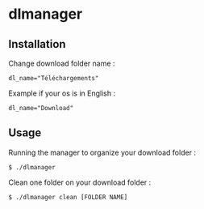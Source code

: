 # dlmanager

## Installation

Change download folder name :

```
dl_name="Téléchargements"
```

Example if your os is in English :

```
dl_name="Download"
```

## Usage

Running the manager to organize your download folder :

```
$ ./dlmanager
```

Clean one folder on your download folder :

```
$ ./dlmanager clean [FOLDER NAME]
```